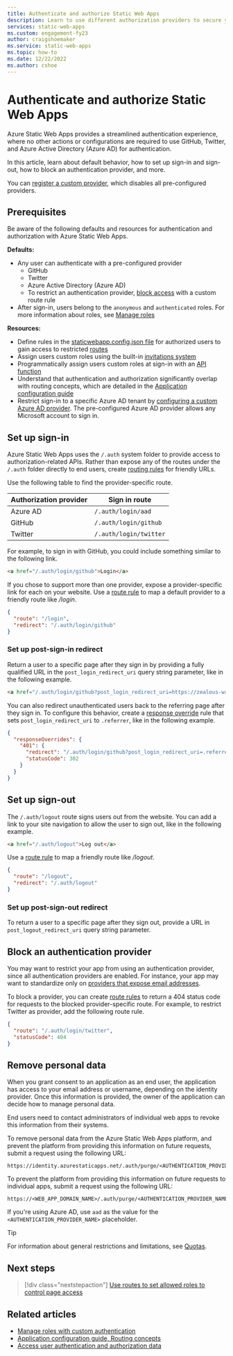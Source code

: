 ```yaml
---
title: Authenticate and authorize Static Web Apps
description: Learn to use different authorization providers to secure your Azure Static Web Apps.
services: static-web-apps
ms.custom: engagement-fy23
author: craigshoemaker
ms.service: static-web-apps
ms.topic: how-to
ms.date: 12/22/2022
ms.author: cshoe
---
```


# Authenticate and authorize Static Web Apps

Azure Static Web Apps provides a streamlined authentication experience, where no other actions or configurations are required to use GitHub, Twitter, and Azure Active Directory (Azure AD) for authentication.

In this article, learn about default behavior, how to set up sign-in and sign-out, how to block an authentication provider, and more.

You can [register a custom provider](./authentication-custom.md), which disables all pre-configured providers.

## Prerequisites

Be aware of the following defaults and resources for authentication and authorization with Azure Static Web Apps.

**Defaults:**
- Any user can authenticate with a pre-configured provider
  - GitHub
  - Twitter
  - Azure Active Directory (Azure AD)
  - To restrict an authentication provider, [block access](#block-an-authentication-provider) with a custom route rule
- After sign-in, users belong to the `anonymous` and `authenticated` roles. For more information about roles, see [Manage roles](authentication-custom.md#manage-roles)

**Resources:**
- Define rules in the [staticwebapp.config.json file](./configuration.md) for authorized users to gain access to restricted [routes](configuration.md#routes)
- Assign users custom roles using the built-in [invitations system](authentication-custom.md#manage-roles)
- Programmatically assign users custom roles at sign-in with an [API function](apis-overview.md)
- Understand that authentication and authorization significantly overlap with routing concepts, which are detailed in the [Application configuration guide](configuration.md)
- Restrict sign-in to a specific Azure AD tenant by [configuring a custom Azure AD provider](authentication-custom.md?tabs=aad). The pre-configured Azure AD provider allows any Microsoft account to sign in.
## Set up sign-in

Azure Static Web Apps uses the `/.auth` system folder to provide access to authorization-related APIs. Rather than expose any of the routes under the `/.auth` folder directly to end users, create [routing rules](configuration.md#routes) for friendly URLs.

Use the following table to find the provider-specific route.

| Authorization provider | Sign in route             |
| ---------------------- | ----------------------- |
| Azure AD | `/.auth/login/aad`      |
| GitHub                 | `/.auth/login/github`   |
| Twitter                | `/.auth/login/twitter`  |

For example, to sign in with GitHub, you could include something similar to the following link.

```html
<a href="/.auth/login/github">Login</a>
```

If you chose to support more than one provider, expose a provider-specific link for each on your website.
Use a [route rule](./configuration.md#routes) to map a default provider to a friendly route like _/login_.

```json
{
  "route": "/login",
  "redirect": "/.auth/login/github"
}
```

### Set up post-sign-in redirect

Return a user to a specific page after they sign in by providing a fully qualified URL in the `post_login_redirect_uri` query string parameter, like in the following example.

```html
<a href="/.auth/login/github?post_login_redirect_uri=https://zealous-water.azurestaticapps.net/success">Login</a>
```

You can also redirect unauthenticated users back to the referring page after they sign in. To configure this behavior, create a [response override](configuration.md#response-overrides) rule that sets `post_login_redirect_uri` to `.referrer`, like in the following example.

```json
{
  "responseOverrides": {
    "401": {
      "redirect": "/.auth/login/github?post_login_redirect_uri=.referrer",
      "statusCode": 302
    }
  }
}
```

## Set up sign-out

The `/.auth/logout` route signs users out from the website. You can add a link to your site navigation to allow the user to sign out, like in the following example.

```html
<a href="/.auth/logout">Log out</a>
```

Use a [route rule](./configuration.md#routes) to map a friendly route like _/logout_.

```json
{
  "route": "/logout",
  "redirect": "/.auth/logout"
}
```

### Set up post-sign-out redirect

To return a user to a specific page after they sign out, provide a URL in `post_logout_redirect_uri` query string parameter.

## Block an authentication provider

You may want to restrict your app from using an authentication provider, since all authentication providers are enabled. For instance, your app may want to standardize only on [providers that expose email addresses](authentication-custom.md#create-an-invitation).

To block a provider, you can create [route rules](configuration.md#routes) to return a 404 status code for requests to the blocked provider-specific route. For example, to restrict Twitter as provider, add the following route rule.

```json
{
  "route": "/.auth/login/twitter",
  "statusCode": 404
}
```

## Remove personal data

When you grant consent to an application as an end user, the application has access to your email address or username, depending on the identity provider. Once this information is provided, the owner of the application can decide how to manage personal data.

End users need to contact administrators of individual web apps to revoke this information from their systems.

To remove personal data from the Azure Static Web Apps platform, and prevent the platform from providing this information on future requests, submit a request using the following URL:

```url
https://identity.azurestaticapps.net/.auth/purge/<AUTHENTICATION_PROVIDER_NAME>
```

To prevent the platform from providing this information on future requests to individual apps, submit a request using the following URL:

```url
https://<WEB_APP_DOMAIN_NAME>/.auth/purge/<AUTHENTICATION_PROVIDER_NAME>
```

If you're using Azure AD, use `aad` as the value for the `<AUTHENTICATION_PROVIDER_NAME>` placeholder.

> [!TIP]
> For information about general restrictions and limitations, see [Quotas](quotas.md).

## Next steps

> [!div class="nextstepaction"]
> [Use routes to set allowed roles to control page access](configuration.md)

## Related articles

- [Manage roles with custom authentication](authentication-custom.md#manage-roles)
- [Application configuration guide, Routing concepts](configuration.md)
- [Access user authentication and authorization data](user-information.md)
